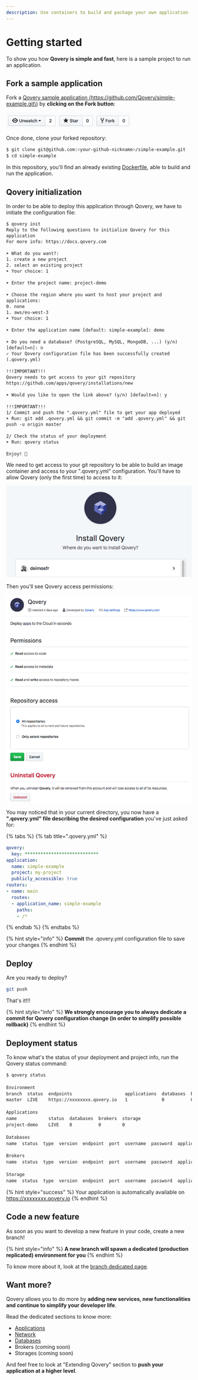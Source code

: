 ```yaml
---
description: Use containers to build and package your own application
---
```


# Getting started

To show you how **Qovery is simple and fast**, here is a sample project to run an application.

## Fork a sample application

Fork a [Qovery sample application \(https://github.com/Qovery/simple-example.git\)](https://github.com/Qovery/simple-example.git) by **clicking on the Fork button**:

![](../.gitbook/assets/github_fork.png)

Once done, clone your forked repository:

```bash
$ git clone git@github.com:<your-github-nickname>/simple-example.git
$ cd simple-example
```

In this repository, you'll find an already existing [Dockerfile](../services/applications/dockerfile.md), able to build and run the application.

## Qovery initialization

In order to be able to deploy this application through Qovery, we have to initiate the configuration file:

```text
$ qovery init
Reply to the following questions to initialize Qovery for this application
For more info: https://docs.qovery.com

➤ What do you want?:
1. create a new project
2. select an existing project
➤ Your choice: 1

➤ Enter the project name: project-demo

➤ Choose the region where you want to host your project and applications:
0. none
1. aws/eu-west-3
➤ Your choice: 1

➤ Enter the application name [default: simple-example]: demo

➤ Do you need a database? (PostgreSQL, MySQL, MongoDB, ...) (y/n) [default=n]: n
✓ Your Qovery configuration file has been successfully created (.qovery.yml)

!!!IMPORTANT!!!
Qovery needs to get access to your git repository
https://github.com/apps/qovery/installations/new

➤ Would you like to open the link above? (y/n) [default=n]: y

!!!IMPORTANT!!!
1/ Commit and push the ".qovery.yml" file to get your app deployed
➤ Run: git add .qovery.yml && git commit -m "add .qovery.yml" && git push -u origin master

2/ Check the status of your deployment
➤ Run: qovery status

Enjoy! 👋
```

We need to get access to your git repository to be able to build an image container and access to your ".qovery.yml" configuration. You'll have to allow Qovery \(only the first time\) to access to it:

![](../.gitbook/assets/gh_install_qovery.png)

Then you'll see Qovery access permissions:

![](../.gitbook/assets/gh_qovery_access.png)

You may noticed that in your current directory, you now have a **".qovery.yml" file describing the desired configuration** you've just asked for:

{% tabs %}
{% tab title=".qovery.yml" %}
```yaml
qovery:
  key: ****************************
application:
  name: simple-example
  project: my-project
  publicly_accessible: true
routers:
- name: main
  routes:
  - application_name: simple-example
    paths:
    - /*
```
{% endtab %}
{% endtabs %}

{% hint style="info" %}
**Commit** the .qovery.yml configuration file to save your changes
{% endhint %}

## Deploy

Are you ready to deploy?

```bash
git push
```

 That's it!!!

{% hint style="info" %}
**We strongly encourage you to always dedicate a commit for Qovery configuration change \(in order to simplify possible rollback\)**
{% endhint %}

## Deployment status

To know what's the status of your deployment and project info, run the Qovery status command:

```bash
$ qovery status

Environment
branch  status  endpoints                    applications  databases  brokers  storage
master  LIVE    https://xxxxxxxx.qovery.io   1             0          0        0

Applications
name            status  databases  brokers  storage
project-demo    LIVE    0          0        0

Databases
name  status  type  version  endpoint  port  username  password  application

Brokers
name  status  type  version  endpoint  port  username  password  application

Storage
name  status  type  version  endpoint  port  username  password  application
```

{% hint style="success" %}
Your application is automatically available on https://xxxxxxxx.qovery.io
{% endhint %}

## Code a new feature

As soon as you want to develop a new feature in your code, create a new branch!

{% hint style="info" %}
**A new branch will spawn a dedicated \(production replicated\) environment for you**
{% endhint %}

To know more about it, look at the [branch dedicated page]().

## Want more?

Qovery allows you to do more by **adding new services, new functionalities and continue to simplify your developer life**.

Read the dedicated sections to know more:

* [Applications](../services/applications/)
* [Network](../services/network/)
* [Databases](../services/databases/)
* Brokers \(coming soon\)
* Storages \(coming soon\)

And feel free to look at "Extending Qovery" section to **push your application at a higher level**.

